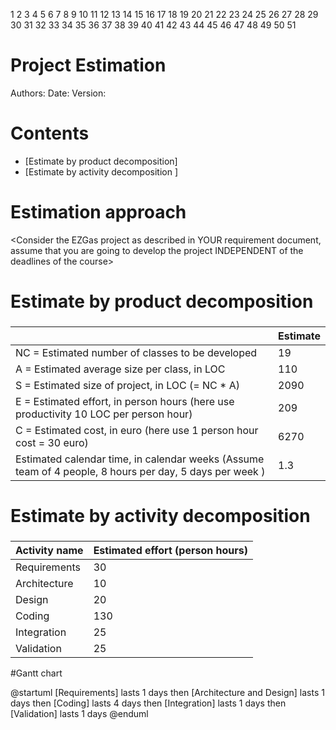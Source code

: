 1
2
3
4
5
6
7
8
9
10
11
12
13
14
15
16
17
18
19
20
21
22
23
24
25
26
27
28
29
30
31
32
33
34
35
36
37
38
39
40
41
42
43
44
45
46
47
48
49
50
51
# Project Estimation  
Authors:
Date:
Version:
# Contents
- [Estimate by product decomposition]
- [Estimate by activity decomposition ]
# Estimation approach
<Consider the EZGas  project as described in YOUR requirement document, assume that you are going to develop the project INDEPENDENT of the deadlines of the course>
# Estimate by product decomposition
### 
|             | Estimate                        |             
| ----------- | ------------------------------- |  
| NC =  Estimated number of classes to be developed   |           19                  |             
|  A = Estimated average size per class, in LOC       |             110               | 
| S = Estimated size of project, in LOC (= NC * A) | 2090 |
| E = Estimated effort, in person hours (here use productivity 10 LOC per person hour)  |             209                         |   
| C = Estimated cost, in euro (here use 1 person hour cost = 30 euro) | 6270 | 
| Estimated calendar time, in calendar weeks (Assume team of 4 people, 8 hours per day, 5 days per week ) |         1.3            |               
# Estimate by activity decomposition
### 
|         Activity name    | Estimated effort (person hours)   |             
| ----------- | ------------------------------- | 
|Requirements | 30 |
|Architecture | 10|
|Design | 20 |
|Coding| 130 |
|Integration| 25 |
|Validation| 25 |
#Gantt chart

@startuml
[Requirements] lasts 1 days
then [Architecture and Design] lasts 1 days
then [Coding] lasts 4 days
then [Integration] lasts 1 days
then [Validation] lasts 1 days
@enduml
